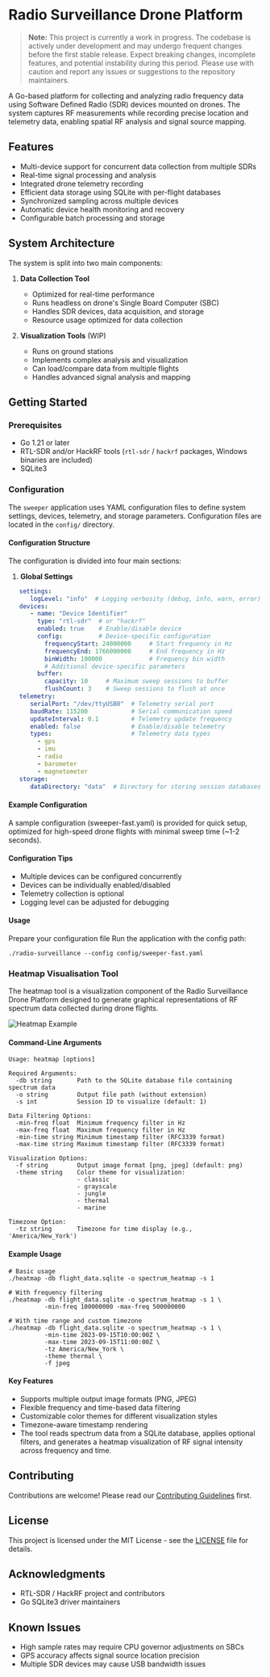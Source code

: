 # Radio Surveillance Drone Platform

> **Note:** This project is currently a work in progress. The codebase is actively under development and may undergo
frequent changes before the first stable release. Expect breaking changes, incomplete features, and potential
instability during this period. Please use with caution and report any issues or suggestions to the repository
maintainers.

A Go-based platform for collecting and analyzing radio frequency data using Software Defined Radio (SDR) devices mounted on drones. The system captures RF measurements while recording precise location and telemetry data, enabling spatial RF analysis and signal source mapping.

## Features

- Multi-device support for concurrent data collection from multiple SDRs
- Real-time signal processing and analysis
- Integrated drone telemetry recording
- Efficient data storage using SQLite with per-flight databases
- Synchronized sampling across multiple devices
- Automatic device health monitoring and recovery
- Configurable batch processing and storage

## System Architecture

The system is split into two main components:

1. **Data Collection Tool**
   - Optimized for real-time performance
   - Runs headless on drone's Single Board Computer (SBC)
   - Handles SDR devices, data acquisition, and storage
   - Resource usage optimized for data collection

2. **Visualization Tools** (WIP)
   - Runs on ground stations
   - Implements complex analysis and visualization
   - Can load/compare data from multiple flights
   - Handles advanced signal analysis and mapping

## Getting Started

### Prerequisites

- Go 1.21 or later
- RTL-SDR and/or HackRF tools (`rtl-sdr` / `hackrf` packages, Windows binaries are included)
- SQLite3

### Configuration

The `sweeper` application uses YAML configuration files to define system settings, devices, telemetry, and storage parameters. 
Configuration files are located in the `config/` directory.

#### Configuration Structure

The configuration is divided into four main sections:

1. **Global Settings**
```yaml
   settings:
      logLevel: "info"  # Logging verbosity (debug, info, warn, error)
   devices:
      - name: "Device Identifier"
        type: "rtl-sdr"  # or "hackrf"
        enabled: true    # Enable/disable device
        config:          # Device-specific configuration
          frequencyStart: 24000000     # Start frequency in Hz
          frequencyEnd: 1766000000     # End frequency in Hz
          binWidth: 100000             # Frequency bin width
          # Additional device-specific parameters
        buffer:
          capacity: 10     # Maximum sweep sessions to buffer
          flushCount: 3    # Sweep sessions to flush at once
   telemetry:
      serialPort: "/dev/ttyUSB0"  # Telemetry serial port
      baudRate: 115200            # Serial communication speed
      updateInterval: 0.1         # Telemetry update frequency
      enabled: false              # Enable/disable telemetry
      types:                      # Telemetry data types
        - gps
        - imu
        - radio
        - barometer
        - magnetometer
   storage:
      dataDirectory: "data"  # Directory for storing session databases
```
 
#### Example Configuration

A sample configuration (sweeper-fast.yaml) is provided for quick setup, optimized for high-speed drone flights with minimal sweep time (~1-2 seconds).

#### Configuration Tips
- Multiple devices can be configured concurrently
- Devices can be individually enabled/disabled
- Telemetry collection is optional
- Logging level can be adjusted for debugging

#### Usage
Prepare your configuration file
Run the application with the config path:

`./radio-surveillance --config config/sweeper-fast.yaml`

### Heatmap Visualisation Tool

The heatmap tool is a visualization component of the Radio Surveillance Drone Platform designed to generate graphical representations of RF spectrum data collected during drone flights.

![Heatmap Example](heatmap-hackrf.png)

#### Command-Line Arguments

```text
Usage: heatmap [options]

Required Arguments:
  -db string       Path to the SQLite database file containing spectrum data
  -o string        Output file path (without extension)
  -s int           Session ID to visualize (default: 1)

Data Filtering Options:
  -min-freq float  Minimum frequency filter in Hz
  -max-freq float  Maximum frequency filter in Hz
  -min-time string Minimum timestamp filter (RFC3339 format)
  -max-time string Maximum timestamp filter (RFC3339 format)

Visualization Options:
  -f string        Output image format [png, jpeg] (default: png)
  -theme string    Color theme for visualization:
                   - classic
                   - grayscale
                   - jungle
                   - thermal
                   - marine

Timezone Option:
  -tz string       Timezone for time display (e.g., 'America/New_York')
```

#### Example Usage

```text
# Basic usage
./heatmap -db flight_data.sqlite -o spectrum_heatmap -s 1

# With frequency filtering
./heatmap -db flight_data.sqlite -o spectrum_heatmap -s 1 \
          -min-freq 100000000 -max-freq 500000000

# With time range and custom timezone
./heatmap -db flight_data.sqlite -o spectrum_heatmap -s 1 \
          -min-time 2023-09-15T10:00:00Z \
          -max-time 2023-09-15T11:00:00Z \
          -tz America/New_York \
          -theme thermal \
          -f jpeg
```

#### Key Features

- Supports multiple output image formats (PNG, JPEG)
- Flexible frequency and time-based data filtering
- Customizable color themes for different visualization styles
- Timezone-aware timestamp rendering
- The tool reads spectrum data from a SQLite database, applies optional filters, and generates a heatmap visualization of RF signal intensity across frequency and time.

## Contributing

Contributions are welcome! Please read our [Contributing Guidelines](CONTRIBUTING.md) first.

## License

This project is licensed under the MIT License - see the [LICENSE](LICENSE) file for details.

## Acknowledgments

- RTL-SDR / HackRF project and contributors
- Go SQLite3 driver maintainers

## Known Issues

- High sample rates may require CPU governor adjustments on SBCs
- GPS accuracy affects signal source location precision
- Multiple SDR devices may cause USB bandwidth issues
